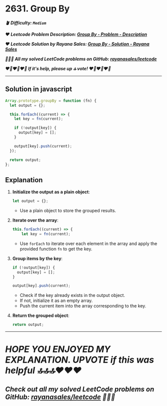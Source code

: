 # 2631. Group By

**_🪴 Difficulty: `Medium`_**

**_❤️ Leetcode Problem Description: [Group By - Problem - Description](https://leetcode.com/problems/group-by/description/)_**

**_❤️ Leetcode Solution by Rayana Sales: [Group By - Solution - Rayana Sales](https://leetcode.com/problems/group-by/solutions/5604680/group-by-simple-beginner-friendly/)_**

**_💁🏻‍♀️ All my solved LeetCode problems on GitHub: [rayanasales/leetcode](https://github.com/rayanasales/leetcode)_**

**_❤️‍🔥❤️‍🔥❤️‍🔥 If it's help, please up 🔝 vote! ❤️‍🔥❤️‍🔥❤️‍🔥_**

---

## Solution in javascript

```javascript
Array.prototype.groupBy = function (fn) {
  let output = {};

  this.forEach((current) => {
    let key = fn(current);

    if (!output[key]) {
      output[key] = [];
    }

    output[key].push(current);
  });

  return output;
};
```

## Explanation

1. **Initialize the output as a plain object**:

   ```javascript
   let output = {};
   ```

   - Use a plain object to store the grouped results.

2. **Iterate over the array**:

   ```javascript
   this.forEach((current) => {
       let key = fn(current);
   ```

   - Use `forEach` to iterate over each element in the array and apply the provided function `fn` to get the key.

3. **Group items by the key**:

   ```javascript
   if (!output[key]) {
     output[key] = [];
   }

   output[key].push(current);
   ```

   - Check if the key already exists in the output object.
   - If not, initialize it as an empty array.
   - Push the current item into the array corresponding to the key.

4. **Return the grouped object**:
   ```javascript
   return output;
   ```

---

# **_HOPE YOU ENJOYED MY EXPLANATION. UPVOTE if this was helpful 🔝🔝🔝❤️❤️❤️_**

## **_Check out all my solved LeetCode problems on GitHub: [rayanasales/leetcode](https://github.com/rayanasales/leetcode) 🤙😚🤘_**
